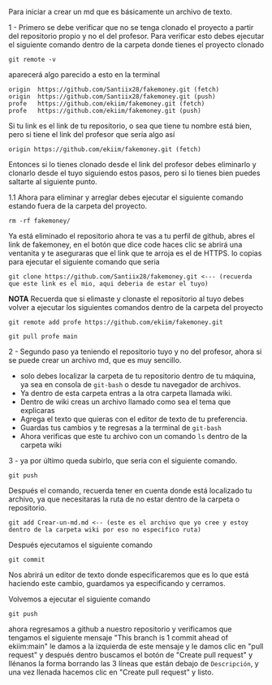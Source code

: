 Para iniciar a crear un md que es básicamente un archivo de texto.

1 - Primero se debe verificar que no se tenga clonado el proyecto a partir del repositorio propio y no el del profesor. Para verificar esto debes ejecutar el siguiente comando dentro de la carpeta donde tienes el proyecto clonado

```
git remote -v
```
aparecerá algo parecido a esto en la terminal 

```
origin  https://github.com/Santiix28/fakemoney.git (fetch)
origin  https://github.com/Santiix28/fakemoney.git (push)
profe   https://github.com/ekiim/fakemoney.git (fetch)
profe   https://github.com/ekiim/fakemoney.git (push)

```
Si tu link es el link de tu repositorio, o sea que tiene tu nombre está bien, pero si tiene el link del profesor que sería algo así 
```
origin https://github.com/ekiim/fakemoney.git (fetch)
```
Entonces si lo tienes clonado desde el link del profesor debes eliminarlo y clonarlo desde el tuyo siguiendo estos pasos, pero si lo tienes bien puedes saltarte al siguiente punto.

1.1 Ahora para eliminar y arreglar debes ejecutar el siguiente comando estando fuera de la carpeta del proyecto.
```
rm -rf fakemoney/
```
Ya está eliminado el repositorio ahora te vas a tu perfil de github, abres el link de fakemoney, en el botón que dice code haces clic se abrirá una ventanita y te aseguraras que el link que te arroja es el de HTTPS. lo copias para ejecutar el siguiente comando que seria 
```
git clone https://github.com/Santiix28/fakemoney.git <--- (recuerda que este link es el mio, aqui deberia de estar el tuyo)
```
**NOTA**
Recuerda que si elimaste y clonaste el repositorio al tuyo debes volver a ejecutar los siguientes comandos dentro de la carpeta del proyecto
```
git remote add profe https://github.com/ekiim/fakemoney.git
```

```
git pull profe main
```

2 - Segundo paso ya teniendo el repositorio tuyo y no del profesor, ahora si se puede crear un archivo md, que es muy sencillo.
  - solo debes localizar la carpeta de tu repositorio dentro de tu máquina, ya sea en consola de `git-bash` o desde tu navegador de archivos.
  - Ya dentro de esta carpeta entras a la otra carpeta llamada wiki.
  - Dentro de wiki creas un archivo llamado como sea el tema que explicaras
  - Agrega el texto que quieras con el editor de texto de tu preferencia.
  - Guardas tus cambios y te regresas a la terminal de `git-bash`
  - Ahora verificas que este tu archivo con un comando `ls` dentro de la carpeta wiki

3 - ya por último queda subirlo, que seria con el siguiente comando.
```
git push 
```
Después el comando, recuerda tener en cuenta donde está localizado tu archivo, ya que necesitaras la ruta de no estar dentro de la carpeta o repositorio.
```
git add Crear-un-md.md <-- (este es el archivo que yo cree y estoy dentro de la carpeta wiki por eso no especifico ruta)
```
Después ejecutamos el siguiente comando
```
git commit
```
Nos abrirá un editor de texto donde especificaremos que es lo que está haciendo este cambio, guardamos ya especificando y cerramos.

Volvemos a ejecutar el siguiente comando
```
git push
```
ahora regresamos a github a nuestro repositorio y verificamos que tengamos el siguiente mensaje 
"This branch is 1 commit ahead of ekiim:main"
le damos a la izquierda de este mensaje y le damos clic en "pull request"
y después dentro buscamos el botón de "Create pull request"
y llénanos la forma borrando las 3 líneas que están debajo de `Descripción`, y una vez llenada hacemos clic en "Create pull request"
y listo.